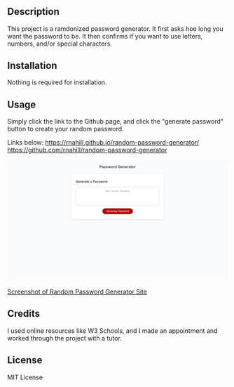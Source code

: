 # <random-password-generator>

## Description

This project is a ramdonized password generator. It first asks hoe long you want the password to be. It then confirms if you want to use letters, numbers, and/or special characters. 


## Installation

Nothing is required for installation. 

## Usage

Simply click the link to the Github page, and click the "generate password" button to create your random password. 

Links below:
https://rnahill.github.io/random-password-generator/
https://github.com/rnahill/random-password-generator


![Alt text](image.png)


[Screenshot of Random Password Generator Site](./Develop/screenshot-password-generator.png)
    

## Credits

I used online resources like W3 Schools, and I made an appointment and worked through the project with a tutor.

## License

MIT License